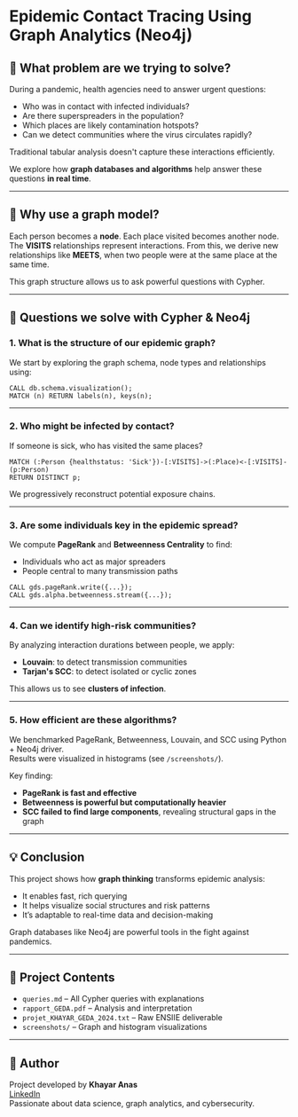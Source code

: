 # Epidemic Contact Tracing Using Graph Analytics (Neo4j)

## 🧩 What problem are we trying to solve?

During a pandemic, health agencies need to answer urgent questions:

- Who was in contact with infected individuals?
- Are there superspreaders in the population?
- Which places are likely contamination hotspots?
- Can we detect communities where the virus circulates rapidly?

Traditional tabular analysis doesn't capture these interactions efficiently.

We explore how **graph databases and algorithms** help answer these questions **in real time**.

---

## 🧠 Why use a graph model?

Each person becomes a **node**. Each place visited becomes another node. The **VISITS** relationships represent interactions. From this, we derive new relationships like **MEETS**, when two people were at the same place at the same time.

This graph structure allows us to ask powerful questions with Cypher.

---

## 🚀 Questions we solve with Cypher & Neo4j

### 1. What is the structure of our epidemic graph?

We start by exploring the graph schema, node types and relationships using:

```cypher
CALL db.schema.visualization();
MATCH (n) RETURN labels(n), keys(n);
```

---

### 2. Who might be infected by contact?

If someone is sick, who has visited the same places?

```cypher
MATCH (:Person {healthstatus: 'Sick'})-[:VISITS]->(:Place)<-[:VISITS]-(p:Person)
RETURN DISTINCT p;
```

We progressively reconstruct potential exposure chains.

---

### 3. Are some individuals key in the epidemic spread?

We compute **PageRank** and **Betweenness Centrality** to find:

- Individuals who act as major spreaders
- People central to many transmission paths

```cypher
CALL gds.pageRank.write({...});
CALL gds.alpha.betweenness.stream({...});
```

---

### 4. Can we identify high-risk communities?

By analyzing interaction durations between people, we apply:

- **Louvain**: to detect transmission communities
- **Tarjan's SCC**: to detect isolated or cyclic zones

This allows us to see **clusters of infection**.

---

### 5. How efficient are these algorithms?

We benchmarked PageRank, Betweenness, Louvain, and SCC using Python + Neo4j driver.  
Results were visualized in histograms (see `/screenshots/`).

Key finding:
- **PageRank is fast and effective**
- **Betweenness is powerful but computationally heavier**
- **SCC failed to find large components**, revealing structural gaps in the graph

---

## 💡 Conclusion

This project shows how **graph thinking** transforms epidemic analysis:
- It enables fast, rich querying
- It helps visualize social structures and risk patterns
- It’s adaptable to real-time data and decision-making

Graph databases like Neo4j are powerful tools in the fight against pandemics.

---

## 📁 Project Contents

- `queries.md` – All Cypher queries with explanations
- `rapport_GEDA.pdf` – Analysis and interpretation
- `projet_KHAYAR_GEDA_2024.txt` – Raw ENSIIE deliverable
- `screenshots/` – Graph and histogram visualizations

---

## 👤 Author

Project developed by **Khayar Anas**  
[LinkedIn](https://www.linkedin.com)  
Passionate about data science, graph analytics, and cybersecurity.
